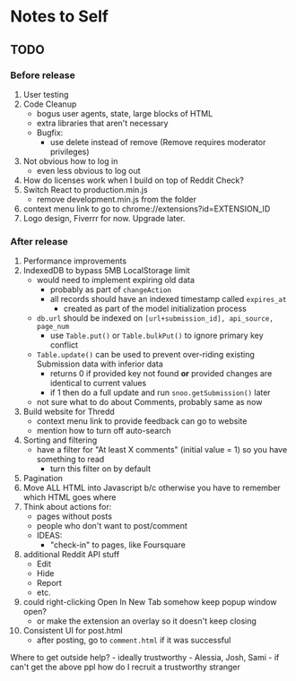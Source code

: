 # Notes to Self
## TODO
### Before release
1. User testing
1. Code Cleanup
    - bogus user agents, state, large blocks of HTML
    - extra libraries that aren't necessary
    - Bugfix:
        - use delete instead of remove (Remove requires moderator privileges)
1. Not obvious how to log in
    - even less obvious to log out
1. How do licenses work when I build on top of Reddit Check?
1. Switch React to production.min.js
    - remove development.min.js from the folder
1. context menu link to go to chrome://extensions?id=EXTENSION_ID
1. Logo design, Fiverrr for now. Upgrade later.
### After release
1. Performance improvements
1. IndexedDB to bypass 5MB LocalStorage limit
    - would need to implement expiring old data
        - probably as part of `changeAction`
        - all records should have an indexed timestamp called `expires_at`
            - created as part of the model initialization process
    - `db.url` should be indexed on `[url+submission_id], api_source, page_num`
        - use `Table.put()` or `Table.bulkPut()` to ignore primary key conflict
    - `Table.update()` can be used to prevent over-riding existing Submission data with inferior data
        - returns 0 if provided key not found **or** provided changes are identical to current values
        - if 1 then do a full update and run `snoo.getSubmission()` later
    - not sure what to do about Comments, probably same as now
1. Build website for Thredd
    - context menu link to provide feedback can go to website
    - mention how to turn off auto-search
1. Sorting and filtering
    - have a filter for "At least X comments" (initial value = 1) so you have something to read
        - turn this filter on by default
1. Pagination
1. Move ALL HTML into Javascript b/c otherwise you have to remember which HTML goes where
1. Think about actions for:
    - pages without posts
    - people who don't want to post/comment
    - IDEAS:
        - "check-in" to pages, like Foursquare
1. additional Reddit API stuff
    - Edit
    - Hide
    - Report
    - etc.
1. could right-clicking Open In New Tab somehow keep popup window open?
    - or make the extension an overlay so it doesn't keep closing
1. Consistent UI for post.html
    - after posting, go to `comment.html` if it was successful

Where to get outside help?
    - ideally trustworthy
        - Alessia, Josh, Sami
    - if can't get the above ppl how do I recruit a trustworthy stranger
